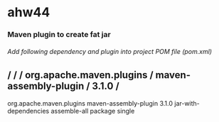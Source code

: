 # ahw44

<h3> Maven plugin to create fat jar </h3>

<h6>Add following dependency and plugin into project POM file (pom.xml)</h6>


/<!-- https://mvnrepository.com/artifact/org.apache.maven.plugins/maven-assembly-plugin -->
/<dependency>
/	<groupId>org.apache.maven.plugins</groupId>
/	<artifactId>maven-assembly-plugin</artifactId>
/	<version>3.1.0</version>
/</dependency>
----------------
<build>
	<plugins>
		<plugin>
			<groupId>org.apache.maven.plugins</groupId>
			<artifactId>maven-assembly-plugin</artifactId>
			<version>3.1.0</version>
			<configuration>
				<descriptorRefs>
					<descriptorRef>jar-with-dependencies</descriptorRef>
				</descriptorRefs>
			</configuration>
			<executions>
				<execution>
					<id>assemble-all</id>
					<phase>package</phase>
					<goals>
						<goal>single</goal>
					</goals>
				</execution>
			</executions>
		</plugin>
   </plugins>
</build>

